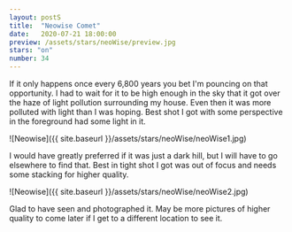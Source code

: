 ```yaml
---
layout: postS
title:  "Neowise Comet"
date:   2020-07-21 18:00:00
preview: /assets/stars/neoWise/preview.jpg
stars: "on"
number: 34
---
```


If it only happens once every 6,800 years you bet I'm pouncing on that opportunity. I had to wait for it to be high enough in the sky that it got over the haze of light pollution surrounding my house. Even then it was more polluted with light than I was hoping. Best shot I got with some perspective in the foreground had some light in it.

![Neowise]({{ site.baseurl }}/assets/stars/neoWise/neoWise1.jpg)

I would have greatly preferred if it was just a dark hill, but I will have to go elsewhere to find that. Best in tight shot I got was out of focus and needs some stacking for higher quality.

![Neowise]({{ site.baseurl }}/assets/stars/neoWise/neoWise2.jpg)

Glad to have seen and photographed it. May be more pictures of higher quality to come later if I get to a different location to see it.